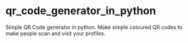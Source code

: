 # qr_code_generator_in_python
Simple QR Code generator in python. Make simple coloured QR codes to make people scan and visit your profiles.
